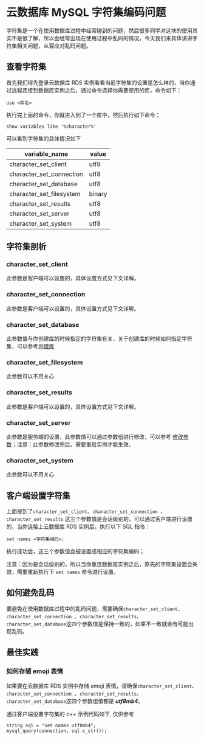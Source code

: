 # 云数据库 MySQL 字符集编码问题
字符集是一个在使用数据库过程中经常碰到的问题，然后很多同学对这块的使用其实不是很了解，所以会经常出现在使用过程中乱码的情况，今天我们来具体讲讲字符集相关问题，从容应对乱码问题。

## 查看字符集
首先我们得先登录云数据库 RDS 实例看看当前字符集的设置是怎么样的，当你通过远程连接到数据库实例之后，通过命令选择你需要使用的库，命令如下：

```
use <库名>
```
执行完上面的命令，你就进入到了一个库中，然后执行如下命令：

```
show variables like '%character%'
```
可以看到字符集的具体情况如下

|variable_name|value|
|---|---|
|character\_set_client|	utf8|
|character\_set_connection|	utf8|
|character\_set_database	|utf8|
|character\_set_filesystem|	binary|
|character\_set_results	|utf8|
|character\_set_server|	utf8|
|character\_set_system	|utf8|

## 字符集剖析
### character\_set_client
此参数是客户端可以设置的，具体设置方式见下文详解。

### character\_set_connection
此参数是客户端可以设置的，具体设置方式见下文详解。

### character\_set_database
此参数值与你创建库的时候指定的字符集有关，关于创建库的时候如何指定字符集，可以参考[创建库](../Operation-Guide/Database-Management/Create-Database.md)

### character\_set_filesystem
此参数可以不用关心

### character\_set_results
此参数是客户端可以设置的，具体设置方式见下文详解。

### character\_set_server
此参数是服务端的设置，此参数值可以通过参数组进行修改，可以参考 [修改参数](../Operation-Guide/Parameter-Group/Modify-Parameter.md)；注意：此参数修改完后，需要重启实例才能生效。

### character\_set_system
此参数可以不用关心

## 客户端设置字符集
上面提到了`character_set_client`、`character_set_connection `、`character_set_results` 这三个参数值是会话级别的，可以通过客户端进行设置的，当你连接上云数据库 RDS 实例后，执行以下 SQL 指令：

```
set names <字符集编码>;
```
执行成功后，这三个参数值会被设置成相应的字符集编码；

注意：因为是会话级别的，所以当你重连数据库实例之后，原先的字符集设置会失效，需要重新执行下 `set names` 命令进行设置。

## 如何避免乱码
要避免在使用数据库过程中的乱码问题，需要确保`character_set_client`、`character_set_connection `、`character_set_results`、`character_set_database`这四个参数值是保持一致的，如果不一致就会有可能出现乱码。

## 最佳实践
### 如何存储 emoji 表情
如果要在云数据库 RDS 实例中存储 emoji 表情，请确保`character_set_client`、`character_set_connection `、`character_set_results`、`character_set_database`这四个参数组值都是 ***utf8mb4***。

通过客户端设置字符集的 c++ 示例代码如下, 仅供参考
```
string sql = "set names utf8mb4";
mysql_query(connection, sql.c_str());
```
